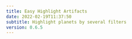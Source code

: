 ```yaml
---
title: Easy Highlight Artifacts
date: 2022-02-19T11:37:50
subtitle: Highlight planets by several filters
version: 0.6.5
---
```

